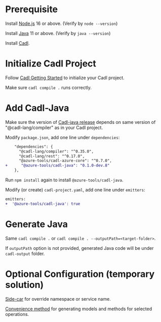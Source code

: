 # Prerequisite

Install [Node.js](https://nodejs.org/en/download/) 16 or above. (Verify by `node --version`)

Install [Java](https://docs.microsoft.com/en-us/java/openjdk/download) 11 or above. (Verify by `java --version`)

Install [Cadl](https://github.com/microsoft/cadl/).

# Initialize Cadl Project

Follow [Cadl Getting Started](https://github.com/microsoft/cadl/#using-node--npm) to initialize your Cadl project.

Make sure `cadl compile .` runs correctly.

# Add Cadl-Java

Make sure the version of [Cadl-java release](https://github.com/Azure/autorest.java/releases) depends on same version of "@cadl-lang/compiler" as in your Cadl project.

Modify `package.json`, add one line under `dependencies`:
```diff
    "dependencies": {
      "@cadl-lang/compiler": "^0.35.0",
      "@cadl-lang/rest": "^0.17.0",
      "@azure-tools/cadl-azure-core": "^0.7.0",
+      "@azure-tools/cadl-java": "0.1.0-dev.8"
    },
```

Run `npm install` again to install `@azure-tools/cadl-java`.

Modify (or create) `cadl-project.yaml`, add one line under `emitters`:
```diff
emitters:
+  '@azure-tools/cadl-java': true
```

# Generate Java

Same `cadl compile .` or `cadl compile . --outputPath=<target-folder>`.

If `outputPath` option is not provided, generated Java code will be under `cadl-output` folder.

# Optional Configuration (temporary solution)

[Side-car](https://github.com/Azure/autorest.java/wiki/Cadl-to-Java#side-car-design-changes-expected) for override namespace or service name.

[Convenience method](https://github.com/Azure/autorest.java/wiki/Cadl-to-Java#models-for-convenience-method-design-changes-expected) for generating models and methods for selected operations.
